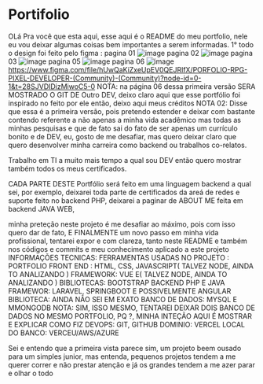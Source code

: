 # Portifolio
OLá Pra você que esta aqui, esse aqui é o README do meu portfolio, nele eu vou deixar algumas coisas bem importantes a serem informadas.
  1° todo o design foi feito pelo figma : 
pagina 01  ![image](https://user-images.githubusercontent.com/58978196/235281991-db876853-6597-4946-bb50-c58041dfe93d.png)
pagina 02  ![image](https://user-images.githubusercontent.com/58978196/235282009-87e13086-901c-407d-a6d5-bbcb58fca146.png)
pagina 03  ![image](https://user-images.githubusercontent.com/58978196/235282050-8791e5f3-6506-49bb-9ab7-79cb9d1048f0.png)
pagina 05  ![image](https://user-images.githubusercontent.com/58978196/235282064-67ce5747-c161-48bc-b051-3bfc4b78b4d7.png)
pagina 06  ![image](https://user-images.githubusercontent.com/58978196/235282104-b67d7d5e-a094-463c-a699-cf9d38513f37.png)
https://www.figma.com/file/hUwQaKiZxeUpEV0QEJRlfX/PORFOLIO-RPG-PIXEL-DEVELOPER-(Community)-(Community)?node-id=0-1&t=28SJVDIDizMiwoC5-0
NOTA: na página 06 dessa primeira versão SERA MOSTRADO O GIT DE Outro DEV, deixo claro aqui que esse portfólio foi inspirado no feito por ele 
então, deixo aqui meus créditos 
NOTA 02: Disse que essa é a primeira versão, pois pretendo estender e deixar com bastante contendo referente a não apenas a minha vida acadêmico
mas todas as minhas pesquisas e que de fato sai do fato de ser apenas um currículo bonito e de DEV, eu, gosto de me desafiar, mas quero deixar claro que 
quero desenvolver minha carreira como backend ou trabalhos co-relatos.

Trabalho em TI a muito mais tempo a qual sou DEV então quero mostrar também todos os meus certificados.


CADA PARTE DESTE Portfólio será feito em uma linguagem backend a qual sei, por exemplo, deixarei toda parte de certificados da areá de redes e suporte feito no backend PHP, deixarei a paginar de ABOUT ME feita em backend JAVA WEB, 

minha preteção neste projeto é me desafiar ao máximo, pois com isso quero dar de fato, E FINALMENTE um novo passo em minha vida profissional, tentarei expor e com clareza, tanto neste README e também nos códigos e commits e meu conhecimento aplicado a este projeto 
INFORMAÇÕES TECNICAS:
FERRAMENTAS USADAS NO PROJETO : PORTFOLIO 
FRONT END : HTML, CSS, JAVASCRIPT( TALVEZ NODE, AINDA TO ANALIZANDO )
FRAMEWORK: VUE E( TALVEZ NODE, AINDA TO ANALIZANDO )
BIBLIOTECAS: BOOTSTRAP
BACKEND PHP E JAVA
FRAMEWOR: LARAVEL, SPRINGBOOT E POSSIVELMENTE ANGULAR 
BIBLIOTECA: AINDA NÃO SEI EM EXATO 
BANCO DE DADOS: MYSQL E MMONGODB 
NOTA: SIM, ISSO MESMO, TENTAREI DEIXAR DOIS BANCO DE DADOS NO MESMO PORTFOLIO, PQ ?, MINHA INTEÇÃO AQUI É MOSTRAR E EXPLICAR COMO FIZ 
DEVOPS: GIT, GITHUB
DOMINIO: VERCEL
LOCAL DO BANCO: VERCEU/AWS/AZURE 

Sei e entendo que a primeira vista parece sim, um projeto beem ousado para um simples junior, mas entenda, pequenos projetos tendem a me querer correr e não prestar atenção e já os grandes tendem a me azer parar e olhar o todo
